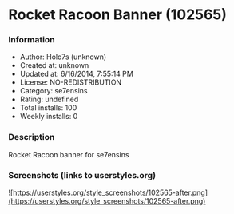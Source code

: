 # Rocket Racoon Banner (102565)

### Information
- Author: Holo7s (unknown)
- Created at: unknown
- Updated at: 6/16/2014, 7:55:14 PM
- License: NO-REDISTRIBUTION
- Category: se7ensins
- Rating: undefined
- Total installs: 100
- Weekly installs: 0


### Description
Rocket Racoon banner for se7ensins


### Screenshots (links to userstyles.org)
![https://userstyles.org/style_screenshots/102565-after.png](https://userstyles.org/style_screenshots/102565-after.png)


